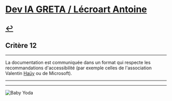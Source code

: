 
# [Dev IA GRETA / Lécroart Antoine](https://github.com/Dev-IA-2024/antoine.lecroart)

[↩️](..)
---

## Critère 12

---

La documentation est communiquée dans un format qui respecte les recommandations d'accessibilité (par exemple celles de l'association Valentin [Haüy](https://www.avh.asso.fr/fr/favoriser-laccessibilite/accessibilite-numerique/accessibilite-des-documents-et-des-courriels-0) ou de Microsoft).

---
---
![Baby Yoda](https://images3.alphacoders.com/110/1108129.jpg)
